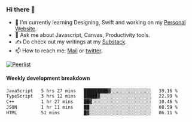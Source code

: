 ### Hi there 👋

- 🌱 I’m currently learning Designing, Swift and working on my [Personal Website](https://kvaishak.com/).
- 💬 Ask me about Javascript, Canvas,  Productivity tools. 
- :writing_hand: Do check out my writings at my [Substack](https://kvaishak.substack.com/).
- 📫 How to reach me: [Mail](mailto:vaishak.kaippanchery@gmail.com) or [twitter](https://twitter.com/kvaishack).

[![Peerlist](https://github-readme-badge.peerlist.io/api/vaishak)](https://peerlist.io/vaishak)

#### Weekly development breakdown

<!--START_SECTION:waka-->

```txt
JavaScript   5 hrs 27 mins   █████████▓░░░░░░░░░░░░░░░   39.16 %
TypeScript   3 hrs 12 mins   █████▓░░░░░░░░░░░░░░░░░░░   22.99 %
C++          1 hr 27 mins    ██▓░░░░░░░░░░░░░░░░░░░░░░   10.46 %
JSON         1 hr 11 mins    ██░░░░░░░░░░░░░░░░░░░░░░░   08.59 %
HTML         51 mins         █▓░░░░░░░░░░░░░░░░░░░░░░░   06.11 %
```

<!--END_SECTION:waka-->
